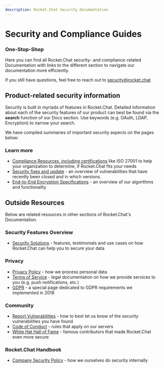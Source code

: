 ```yaml
---
description: Rocket.Chat Security Documentation
---
```


# Security and Compliance Guides

### One-Stop-Shop

Here you can find all Rocket.Chat security- and compliance-related Documentation with links to the different section to navigate our documentation more efficiently.

If you still have questions, feel free to reach out to [security@rocket.chat](mailto:security@rocket.chat)

## Product-related security information

Security is built in myriads of features in Rocket.Chat. Detailed information about each of the security features of our product can best be found via the **search** function of our Docs section. Use keywords \(e.g. OAuth, LDAP, Encryption\) to narrow your search.

We have compiled summaries of important security aspects on the pages below:

### Learn more

* [Compliance Resources, including certifications](compliance-resources.md) like ISO 27001 to help your organization to determine, if Rocket.Chat fits your needs
* [Security fixes and update](https://docs.rocket.chat/guides/security/security-updates) - an overview of vulnerabilities that have recently been closed and in which versions.
* [End-to-End Encryption Specifications](https://docs.rocket.chat/guides/security/end-to-end-encryption-algorithms) - an overview of our algorithms and functionality

## Outside Resources

Below are related resources in other sections of Rocket.Chat's Documentation.

### Security Features Overview

* [Security Solutions](https://rocket.chat/security) - features, testimonials and use cases on how Rocket.Chat can help you to secure your data

### Privacy

* [Privacy Policy](https://rocket.chat/privacy) - how we process personal data
* [Terms of Service](https://rocket.chat/terms) - legal documentation on how we provide services to you \(e.g. push notifications, etc.\)
* [GDPR](https://rocket.chat/gdpr) - a special page dedicated to GDPR requirements we implemented in 2018

### Community

* [Report Vulnerabilities](https://docs.rocket.chat/contributing/security/) - how to best let us know of the security vulnerabilities you have found
* [Code of Conduct](https://rocket.chat/code-of-conduct) - rules that apply on our servers
* [White Hat Hall of Fame](https://docs.rocket.chat/contributors/contributing/security#whitehat-hall-of-fame) - famous contributors that made Rocket.Chat even more secure

### Rocket.Chat Handbook

* [Company Security Policy](https://rocket.chat/handbook/operations/security-policy/) - how we ourselves do security internally

